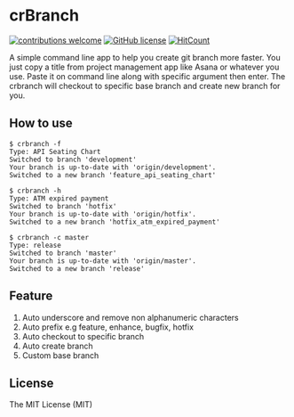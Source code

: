# crBranch
[![contributions welcome](https://img.shields.io/badge/contributions-welcome-brightgreen.svg?style=flat)](https://github.com/ipanardian/crbranch/issues) 
[![GitHub license](https://img.shields.io/badge/license-MIT-red.svg)](https://raw.githubusercontent.com/ipanardian/crbranch/master/LICENSE)
[![HitCount](https://hitt.herokuapp.com/ipanardian/crbranch.svg)](https://github.com/ipanardian/crbranch)

A simple command line app to help you create git branch more faster. You just copy a title from project management app like Asana or whatever you use. Paste it on command line along with specific argument then enter. The crbranch will checkout to specific base branch and create new branch for you. 

## How to use
```
$ crbranch -f 
Type: API Seating Chart
Switched to branch 'development'
Your branch is up-to-date with 'origin/development'.
Switched to a new branch 'feature_api_seating_chart'

$ crbranch -h
Type: ATM expired payment
Switched to branch 'hotfix'
Your branch is up-to-date with 'origin/hotfix'.
Switched to a new branch 'hotfix_atm_expired_payment'

$ crbranch -c master 
Type: release
Switched to branch 'master'
Your branch is up-to-date with 'origin/master'.
Switched to a new branch 'release'
```

## Feature
1. Auto underscore and remove non alphanumeric characters
2. Auto prefix e.g feature, enhance, bugfix, hotfix
3. Auto checkout to specific branch
4. Auto create branch
5. Custom base branch

## License
The MIT License (MIT)
